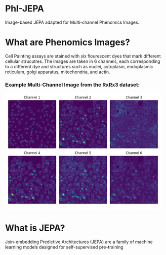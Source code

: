 # PhI-JEPA
Image-based JEPA adapted for Multi-channel Phenomics Images.


# What are Phenomics Images?

Cell Painting assays are stained with six flourescent dyes that mark different cellular strucutres. The images are taken in 6 channels, each corresponding to a different dye and structures such as nuclei, cytoplasm, endoplasmic reticulum, golgi apparatus, mitochondria, and actin.

### Example Multi-Channel Image from the RxRx3 dataset:

![Example images](assets/rxrx3_core_sample_images.png) 

# What is JEPA?

Join-embedding Predictive Architectures (JEPA) are a family of machine learning models designed for self-supervised pre-training 
